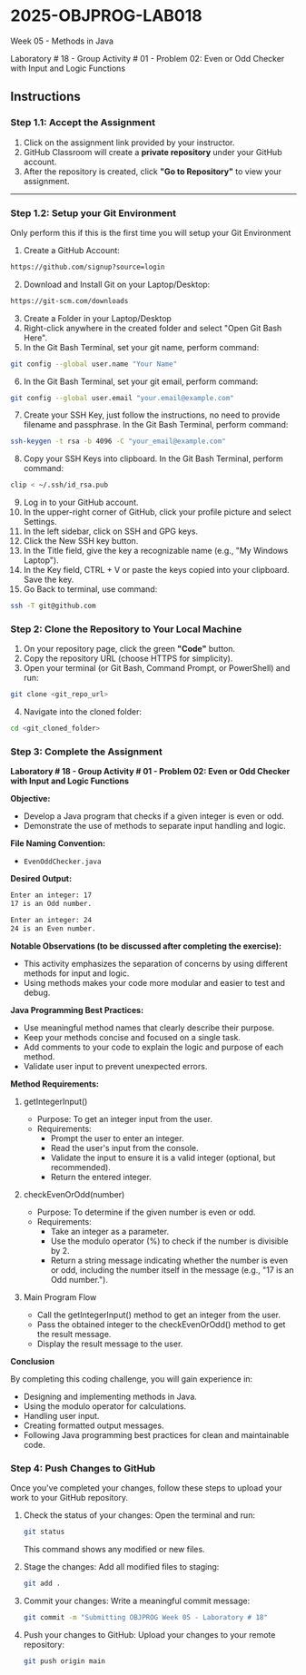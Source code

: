 # **2025-OBJPROG-LAB018**
Week 05 - Methods in Java

Laboratory # 18 - Group Activity # 01 - Problem 02: Even or Odd Checker with Input and Logic Functions

## **Instructions**

### **Step 1.1: Accept the Assignment**

   1. Click on the assignment link provided by your instructor.
   2. GitHub Classroom will create a **private repository** under your GitHub account.
   3. After the repository is created, click **"Go to Repository"** to view your assignment.

---

### **Step 1.2: Setup your Git Environment**
Only perform this if this is the first time you will setup your Git Environment

   1. Create a GitHub Account:
   ```bash
   https://github.com/signup?source=login
   ```
      
   2. Download and Install Git on your Laptop/Desktop:
   ```bash
   https://git-scm.com/downloads
   ```
   
   3. Create a Folder in your Laptop/Desktop
   4. Right-click anywhere in the created folder and select "Open Git Bash Here".
   5. In the Git Bash Terminal, set your git name, perform command:
   ```bash
   git config --global user.name "Your Name"
   ```
   
   6. In the Git Bash Terminal, set your git email, perform command:
   ```bash
   git config --global user.email "your.email@example.com"
   ```
   
   7. Create your SSH Key, just follow the instructions, no need to provide filename and passphrase. In the Git Bash Terminal, perform command:
   ```bash
   ssh-keygen -t rsa -b 4096 -C "your_email@example.com"
   ```
   
   8. Copy your SSH Keys into clipboard. In the Git Bash Terminal, perform command:
   ```bash
   clip < ~/.ssh/id_rsa.pub
   ```
   
   9. Log in to your GitHub account.
   10. In the upper-right corner of GitHub, click your profile picture and select Settings.
   11. In the left sidebar, click on SSH and GPG keys.
   12. Click the New SSH key button.
   13. In the Title field, give the key a recognizable name (e.g., "My Windows Laptop").
   14. In the Key field, CTRL + V or paste the keys copied into your clipboard. Save the key.
   15. Go Back to terminal, use command:
   ```bash
   ssh -T git@github.com
   ```

### **Step 2: Clone the Repository to Your Local Machine**

   1. On your repository page, click the green **"Code"** button.
   2. Copy the repository URL (choose HTTPS for simplicity).
   3. Open your terminal (or Git Bash, Command Prompt, or PowerShell) and run:
   
   ```bash
   git clone <git_repo_url>
   ```
   
   4. Navigate into the cloned folder:
   
   ```bash
   cd <git_cloned_folder>
   ```

### **Step 3: Complete the Assignment**

**Laboratory # 18 - Group Activity # 01 - Problem 02: Even or Odd Checker with Input and Logic Functions**

   **Objective:**
   - Develop a Java program that checks if a given integer is even or odd.
   - Demonstrate the use of methods to separate input handling and logic.

   **File Naming Convention:**
   - `EvenOddChecker.java`

   **Desired Output:**
   ```txt
   Enter an integer: 17
   17 is an Odd number.
   
   Enter an integer: 24
   24 is an Even number.
   ```

   **Notable Observations (to be discussed after completing the exercise):**
   - This activity emphasizes the separation of concerns by using different methods for input and logic.
   - Using methods makes your code more modular and easier to test and debug.

   **Java Programming Best Practices:**
   - Use meaningful method names that clearly describe their purpose.
   - Keep your methods concise and focused on a single task.
   - Add comments to your code to explain the logic and purpose of each method.
   - Validate user input to prevent unexpected errors.
      
   **Method Requirements:**

   1. getIntegerInput()
      - Purpose: To get an integer input from the user.
      - Requirements:
         - Prompt the user to enter an integer.
         - Read the user's input from the console.
         - Validate the input to ensure it is a valid integer (optional, but recommended).
         - Return the entered integer.
            
   2. checkEvenOrOdd(number)
      - Purpose: To determine if the given number is even or odd.
      - Requirements:
         - Take an integer as a parameter.
         - Use the modulo operator (%) to check if the number is divisible by 2.
         - Return a string message indicating whether the number is even or odd, including the number itself in the message (e.g., "17 is an Odd number.").

   3. Main Program Flow
      - Call the getIntegerInput() method to get an integer from the user.
      - Pass the obtained integer to the checkEvenOrOdd() method to get the result message.
      - Display the result message to the user.

   **Conclusion**

   By completing this coding challenge, you will gain experience in:
   - Designing and implementing methods in Java.
   - Using the modulo operator for calculations.
   - Handling user input.
   - Creating formatted output messages.
   - Following Java programming best practices for clean and maintainable code.

### **Step 4: Push Changes to GitHub**
Once you've completed your changes, follow these steps to upload your work to your GitHub repository.

1. Check the status of your changes:
   Open the terminal and run:
   
   ```bash
   git status
   ```
   This command shows any modified or new files.
   
2. Stage the changes:
   Add all modified files to staging:
   
   ```bash
   git add .
   ```
   
3. Commit your changes:
   Write a meaningful commit message:
   
   ```bash
   git commit -m "Submitting OBJPROG Week 05 - Laboratory # 18"
   ```
   
4. Push your changes to GitHub:
   Upload your changes to your remote repository:
   
   ```bash
   git push origin main
   ```
